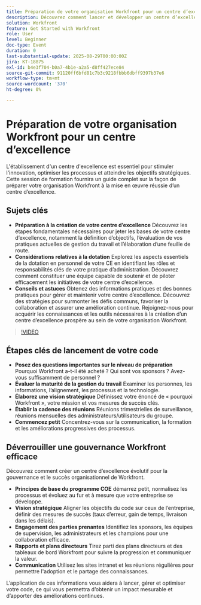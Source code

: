 ```yaml
---
title: Préparation de votre organisation Workfront pour un centre d’excellence
description: Découvrez comment lancer et développer un centre d’excellence Workfront avec des stratégies de gouvernance, le parrainage par les dirigeants et les bonnes pratiques en matière d’adoption.
solution: Workfront
feature: Get Started with Workfront
role: User
level: Beginner
doc-type: Event
duration: 0
last-substantial-update: 2025-08-29T00:00:00Z
jira: KT-18875
exl-id: b4e3f704-b0a7-4b1e-a2a5-d8ff427ece84
source-git-commit: 91120ff6bfd81c7b3c9218fbbb6dbff9397b37e6
workflow-type: tm+mt
source-wordcount: '370'
ht-degree: 0%

---
```


# Préparation de votre organisation Workfront pour un centre d’excellence

L&#39;établissement d&#39;un centre d&#39;excellence est essentiel pour stimuler l&#39;innovation, optimiser les processus et atteindre les objectifs stratégiques. Cette session de formation fournira un guide complet sur la façon de préparer votre organisation Workfront à la mise en œuvre réussie d’un centre d’excellence.

## Sujets clés

* **Préparation à la création de votre centre d’excellence** Découvrez les étapes fondamentales nécessaires pour jeter les bases de votre centre d’excellence, notamment la définition d’objectifs, l’évaluation de vos pratiques actuelles de gestion du travail et l’élaboration d’une feuille de route.
* **Considérations relatives à la dotation** Explorez les aspects essentiels de la dotation en personnel de votre CE en identifiant les rôles et responsabilités clés de votre pratique d’administration. Découvrez comment constituer une équipe capable de soutenir et de piloter efficacement les initiatives de votre centre d’excellence.
* **Conseils et astuces** Obtenez des informations pratiques et des bonnes pratiques pour gérer et maintenir votre centre d’excellence. Découvrez des stratégies pour surmonter les défis communs, favoriser la collaboration et assurer une amélioration continue. Rejoignez-nous pour acquérir les connaissances et les outils nécessaires à la création d’un centre d’excellence prospère au sein de votre organisation Workfront.

>[!VIDEO](https://video.tv.adobe.com/v/3471495/?learn=on&enablevpops)

## Étapes clés de lancement de votre code

* **Posez des questions importantes sur le niveau de préparation** Pourquoi Workfront a-t-il été acheté ? Qui sont vos sponsors ? Avez-vous suffisamment de personnel ?
* **Évaluer la maturité de la gestion du travail** Examiner les personnes, les informations, l’alignement, les processus et la technologie.
* **Élaborez une vision stratégique** Définissez votre énoncé de « pourquoi Workfront », votre mission et vos mesures de succès clés.
* **Établir la cadence des réunions** Réunions trimestrielles de surveillance, réunions mensuelles des administrateurs/utilisateurs du groupe.
* **Commencez petit** Concentrez-vous sur la communication, la formation et les améliorations progressives des processus.

## Déverrouiller une gouvernance Workfront efficace

Découvrez comment créer un centre d’excellence évolutif pour la gouvernance et le succès organisationnel de Workfront.

* **Principes de base du programme COE** démarrez petit, normalisez les processus et évoluez au fur et à mesure que votre entreprise se développe.
* **Vision stratégique** Aligner les objectifs du code sur ceux de l’entreprise, définir des mesures de succès (taux d’erreur, gain de temps, livraison dans les délais).
* **Engagement des parties prenantes** Identifiez les sponsors, les équipes de supervision, les administrateurs et les champions pour une collaboration efficace.
* **Rapports et plans directeurs** Tirez parti des plans directeurs et des tableaux de bord Workfront pour suivre la progression et communiquer la valeur.
* **Communication** Utilisez les sites intranet et les réunions régulières pour permettre l&#39;adoption et le partage des connaissances.

L’application de ces informations vous aidera à lancer, gérer et optimiser votre code, ce qui vous permettra d’obtenir un impact mesurable et d’apporter des améliorations continues.
